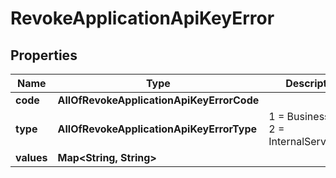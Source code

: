 # RevokeApplicationApiKeyError

## Properties
Name | Type | Description | Notes
------------ | ------------- | ------------- | -------------
**code** | **AllOfRevokeApplicationApiKeyErrorCode** |  |  [optional]
**type** | **AllOfRevokeApplicationApiKeyErrorType** |   1 &#x3D; BusinessLogic  2 &#x3D; InternalServerError |  [optional]
**values** | **Map&lt;String, String&gt;** |  |  [optional]
